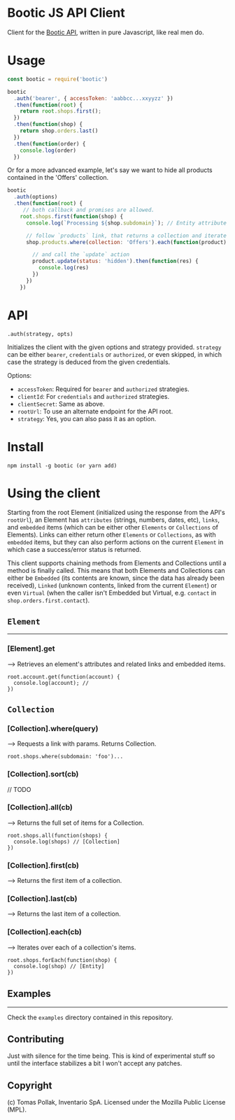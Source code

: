 # Bootic JS API Client

Client for the [Bootic API](developers.bootic.net), written in pure Javascript, like real men do.

# Usage

``` js
const bootic = require('bootic')

bootic
  .auth('bearer', { accessToken: 'aabbcc...xxyyzz' })
  .then(function(root) {
    return root.shops.first();
  })
  .then(function(shop) {
    return shop.orders.last()
  })
  .then(function(order) {
    console.log(order)
  })
```

Or for a more advanced example, let's say we want to hide all products contained in the 'Offers' collection.

``` js
bootic
  .auth(options)
  .then(function(root) {
     // both callback and promises are allowed.
    root.shops.first(function(shop) {
      console.log(`Processing ${shop.subdomain}`); // Entity attribute

      // follow `products` link, that returns a collection and iterate over items
      shop.products.where(collection: 'Offers').each(function(product) {

        // and call the `update` action
        product.update(status: 'hidden').then(function(res) {
          console.log(res)
        })
      })
    })
```

# API

`.auth(strategy, opts)`

Initializes the client with the given options and strategy provided. `strategy` can be either `bearer`, `credentials` or `authorized`, or even skipped, in which case the strategy is deduced from the given credentials.

Options:

 - `accessToken`: Required for `bearer` and `authorized` strategies.
 - `clientId`: For `credentials` and `authorized` strategies.
 - `clientSecret`: Same as above.
 - `rootUrl`: To use an alternate endpoint for the API root.
 - `strategy`: Yes, you can also pass it as an option.

# Install

    npm install -g bootic (or yarn add)

# Using the client

Starting from the root Element (initialized using the response from the API's `rootUrl`), an Element has `attributes` (strings, numbers, dates, etc), `links`, and `embedded` items (which can be either other `Elements` or `Collections` of Elements). Links can either return other `Elements` or `Collections`, as with `embedded` items, but they can also perform actions on the current `Element` in which case a success/error status is returned.

This client supports chaining methods from Elements and Collections until a method is finally called. This means that both Elements and Collections can either be `Embedded` (its contents are known, since the data has already been received), `Linked` (unknown contents, linked from the current `Element`) or even `Virtual` (when the caller isn't Embedded but Virtual, e.g. `contact` in `shop.orders.first.contact`). 

## `Element`
-----------------------------

### [Element].get

--> Retrieves an element's attributes and related links and embedded items.

    root.account.get(function(account) {
      console.log(account); // 
    })


## `Collection`

### [Collection].where(query)

--> Requests a link with params. Returns Collection. 

    root.shops.where(subdomain: 'foo')...

### [Collection].sort(cb)

// TODO

### [Collection].all(cb)

--> Returns the full set of items for a Collection.

    root.shops.all(function(shops) {
      console.log(shops) // [Collection]
    })

### [Collection].first(cb) 

--> Returns the first item of a collection.

### [Collection].last(cb) 

--> Returns the last item of a collection.

### [Collection].each(cb)

--> Iterates over each of a collection's items. 

    root.shops.forEach(function(shop) {
      console.log(shop) // [Entity]
    })

## Examples
-----------------------------

Check the `examples` directory contained in this repository.

## Contributing

Just with silence for the time being. This is kind of experimental stuff so until the interface stabilizes a bit I won't accept any patches.

## Copyright

(c) Tomas Pollak, Inventario SpA. Licensed under the Mozilla Public License (MPL).

